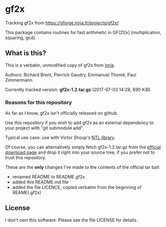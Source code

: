 # gf2x

Tracking gf2x from https://gforge.inria.fr/projects/gf2x/

This package contains routines for fast arithmetic in GF(2)[x]
(multiplication, squaring, gcd).

## What is this?

This is a verbatin, unmodified copy of gf2x from [Inria](https://gforge.inria.fr/projects/gf2x/).

Authors: Richard Brent, Pierrick Gaudry, Emmanuel Thomé, Paul Zimmermann.

Currently tracked version: **gf2x-1.2.tar.gz** (2017-07-03 14:28, 690 KiB)

### Reasons for this repository

As far as I know, gf2x isn't officially released on github.

Use this repository if you wish to add gf2x as an external dependency
to your project with "git submodule add".

Typical use case: use with Victor Shoup's [NTL library](https://github.com/fhajji/ntl).

Of course, you can alternatively simply fetch gf2x-1.2.tar.gz
from the [official download page](https://gforge.inria.fr/frs/?group_id=1874)
and drop it right into your source tree, if you prefer not to trust this
repository.

These are the **only** changes I've made to the contents of the official tar ball:

  * renamed README to README.gf2x
  * added this README.md file
  * added the file LICENCE, copied verbatim from the beginning of REAME(.gf2x)

## License

I don't own this software. Please see the file LICENSE for details.

